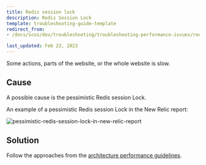 ```yaml
---
title: Redis session lock
description: Redis Session Lock
template: troubleshooting-guide-template
redirect_from:
- /docs/scos/dev/troubleshooting/troubleshooting-performance-issues/redis-session-lock.html

last_updated: Feb 23, 2023
---
```


Some actions, parts of the website, or the whole website is slow.

## Cause

A possible cause is the pessimistic Redis session Lock.

An example of a pessimistic Redis session Lock in the New Relic report:

![pessimistic-redis-session-lock-in-new-relic-report](https://spryker.s3.eu-central-1.amazonaws.com/docs/scos/dev/troubleshooting/troubleshooting-performance-issues/redis-session-lock/pessimistic-redis-session-lock-in-new-relic-report.png)

## Solution

Follow the approaches from the [architecture performance guidelines](/docs/dg/dev/guidelines/performance-guidelines/architecture-performance-guidelines.html#optimistic-vs-pessimistic-locking).
